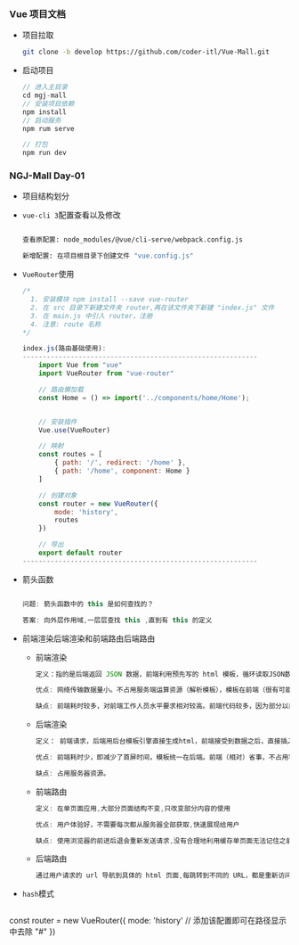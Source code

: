 ###  Vue 项目文档

+ 项目拉取

  ```bash
  git clone -b develop https://github.com/coder-itl/Vue-Mall.git
  ```

+ 启动项目

  ```javascript
  // 进入主目录
  cd mgj-mall
  // 安装项目依赖
  npm install
  // 启动服务
  npm rum serve
  
  // 打包
  npm run dev
  
  ```



###  NGJ-Mall  Day-01

+ 项目结构划分

+ `vue-cli 3`配置查看以及修改

  ```bash
  
  查看原配置: node_modules/@vue/cli-serve/webpack.config.js
  
  新增配置: 在项目根目录下创建文件 "vue.config.js"
  
  ```

+ `VueRouter`使用

  ```javascript
  /*
  	1. 安装模块 npm install --save vue-router
  	2. 在 src 目录下新建文件夹 router,再在该文件夹下新建 "index.js" 文件
  	3. 在 main.js 中引入 router，注册
  	4. 注意: route 名称
  */ 
  
  index.js(路由基础使用):
  -----------------------------------------------------------
      import Vue from "vue"
      import VueRouter from "vue-router"
  
      // 路由懒加载
      const Home = () => import('../components/home/Home');
  
  
      // 安装插件 
      Vue.use(VueRouter)
  
      // 映射
      const routes = [
          { path: '/', redirect: '/home' },
          { path: '/home', component: Home }
      ]
  
      // 创建对象
      const router = new VueRouter({
          mode: 'history',
          routes
      })
  
      // 导出
      export default router
  -----------------------------------------------------------
  ```
  
+ 箭头函数

  ```javascript
  
  问题: 箭头函数中的 this 是如何查找的？
  
  答案: 向外层作用域,一层层查找 this ,直到有 this 的定义
  
  ```

+ 前端渲染后端渲染和前端路由后端路由

  + 前端渲染

    ```javascript
    定义：指的是后端返回 JSON 数据，前端利用预先写的 html 模板，循环读取JSON数据，拼接字符串（es6的模板字符串特性大大减少了拼接字符串的的成本），并插入页面。
    
    优点: 网络传输数据量小。不占用服务端运算资源（解析模板），模板在前端（很有可能仅部分在前端），改结构变交互都前端自己来了，改完自己调就行。
    
    缺点: 前端耗时较多，对前端工作人员水平要求相对较高。前端代码较多，因为部分以前在后台处理的交互逻辑交给了前端处理。占用少部分客户端运算资源用于解析模板。
    
    ```

  + 后端渲染

    ```javascript
    定义： 前端请求，后端用后台模板引擎直接生成html，前端接受到数据之后，直接插入页面。
    
    优点: 前端耗时少，即减少了首屏时间，模板统一在后端。前端（相对）省事，不占用客户端运算资源（解析模板）
    
    缺点: 占用服务器资源。
    
    ```

  + 前端路由

    ```javascript
    定义: 在单页面应用,大部分页面结构不变,只改变部分内容的使用
    
    优点: 用户体验好，不需要每次都从服务器全部获取,快速展现给用户
    
    缺点: 使用浏览器的前进后退会重新发送请求,没有合理地利用缓存单页面无法记住之前滚动地位置，无法在前进，后退地时候记住滚动的位置
    
    ```

  + 后端路由

    ```javascript
    通过用户请求的 url 导航到具体的 html 页面,每跳转到不同的 URL，都是重新访问服务端,然后服务端返回页面,页面可以是服务端获取数据m然后和模板组合,返回 HTML ，也可以是直接返回模板 HTML ，然后由前端 JS 再去请求数据,使用前端模板和数据进行组合,生成想要的 HTML
    ```

+ `hash`模式

  ```javascript
const router = new VueRouter({
      mode: 'history' // 添加该配置即可在路径显示中去除 "#"
  })
  ```
  
  
  
  
  
  


